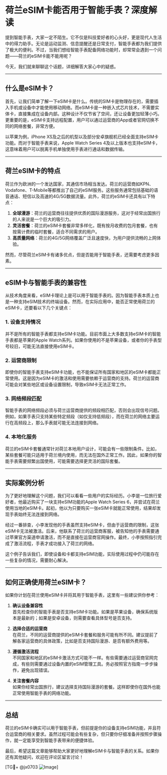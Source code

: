 # 荷兰eSIM卡能否用于智能手表？深度解读

提到智能手表，大家一定不陌生。它不仅是科技爱好者的心头好，更是现代人生活中的得力助手。无论是运动监测、信息提醒还是日常支付，智能手表都为我们提供了极大的便利。不过，当我们想给智能手表配备网络功能时，却常常会遇到一个问题——荷兰的eSIM卡能不能用呢？

今天，我们就来聊聊这个话题，详细解答大家心中的疑惑。

---

## 什么是eSIM卡？

首先，让我们简单了解一下eSIM卡是什么。传统的SIM卡是物理存在的，需要插入手机或设备中才能使用移动网络。而eSIM卡是一种嵌入式芯片技术，不需要实体卡，直接集成在设备内部。这种设计不仅节省了空间，还让设备更加轻薄小巧。更重要的是，eSIM卡支持远程配置，用户可以通过运营商的App或者官网切换不同的网络套餐，非常方便。

以苹果为例，iPhone XS及之后的机型以及部分安卓旗舰机已经全面支持eSIM卡功能。而对于智能手表来说，Apple Watch Series 4及以上版本也支持eSIM卡，这意味着用户可以脱离手机单独使用手表进行通话和数据传输。

---

## 荷兰eSIM卡的特点

荷兰作为欧洲的一个发达国家，其通信市场相当发达。荷兰的运营商如KPN、Vodafone、T-Mobile等都推出了自己的eSIM服务。这些服务通常包括基础的语音通话、短信以及高速的4G/5G数据流量。此外，荷兰的eSIM卡还具有以下特点：

1. **全球漫游**：荷兰的运营商往往提供优质的国际漫游服务，这对于经常出国旅行的人来说是一个巨大的吸引力。
2. **灵活套餐**：荷兰的eSIM卡套餐非常多样化，既有按月收费的包月套餐，也有按需计费的临时套餐，适合不同需求的用户。
3. **高质量网络**：荷兰的4G/5G网络覆盖广泛且速度快，为用户提供流畅的上网体验。

然而，尽管荷兰eSIM卡有诸多优点，但是否能用于智能手表，还需要考虑更多因素。

---

## eSIM卡与智能手表的兼容性

从技术角度来看，eSIM卡理论上是可以用于智能手表的。因为智能手表本质上也是一种支持eSIM技术的终端设备。然而，在实际应用中，能否正常使用荷兰的eSIM卡，还要看以下几个关键点：

### 1. **设备支持情况**
并不是所有的智能手表都支持eSIM卡功能。目前市面上大多数支持eSIM卡的智能手表都是苹果的Apple Watch系列。如果你使用的不是苹果设备，或者你的手表型号较旧，可能无法直接使用eSIM卡。

### 2. **运营商限制**
即使你的智能手表支持eSIM卡功能，也不能保证所有国家和地区的eSIM卡都能正常使用。这是因为eSIM卡的激活和使用需要依赖于运营商的支持。荷兰的运营商可能会对某些地区或设备设置限制，导致eSIM卡无法正常工作。

### 3. **网络频段匹配**
智能手表的网络频段必须与荷兰运营商提供的频段相匹配，否则会出现信号问题。例如，如果手表只支持某些特定频段（如仅支持低频段），而在荷兰的网络主要运行在高频段上，那么手表就可能无法连接到网络。

### 4. **本地化服务**
荷兰的eSIM卡套餐通常针对荷兰本地用户设计，可能会有一些限制条件。比如，某些套餐可能只适用于荷兰境内使用，而无法在国外正常工作。因此，如果你的智能手表需要频繁出国使用，可能需要选择更灵活的国际套餐。

---

## 实际案例分析

为了更好地理解这个问题，我们可以看看一些用户的实际经历。小李是一位旅行爱好者，他最近购买了一块支持eSIM功能的Apple Watch Series 6，并尝试在荷兰使用当地的eSIM卡。起初，他以为只要购买一张eSIM卡就能正常使用，结果却发现手表始终无法连接到网络。

经过一番排查，小李发现他的手表虽然支持eSIM卡，但由于运营商的限制，这张eSIM卡无法被激活。后来，他联系了荷兰的运营商客服，被告知他的手表需要通过苹果官方渠道申请激活，而不是直接在运营商官网操作。最终，小李按照指引完成了激活流程，手表才成功接入了荷兰的网络。

这个例子告诉我们，即使设备和卡都支持eSIM功能，实际使用过程中仍可能存在一些复杂的情况，需要耐心解决。

---

## 如何正确使用荷兰eSIM卡？

如果你计划在荷兰使用eSIM卡并将其用于智能手表，这里有一些建议供你参考：

1. **确认设备兼容性**  
   首先检查你的智能手表是否支持eSIM卡功能。如果是苹果设备，确保系统版本是最新的；如果是安卓设备，则需要查看具体型号是否支持。

2. **选择合适的运营商**  
   在荷兰，不同的运营商提供的eSIM卡套餐和服务可能有所不同。建议提前了解各家运营商的具体政策，比如是否支持国际漫游、是否有额外费用等。

3. **遵循激活流程**  
   不同国家和地区的eSIM卡激活方式可能不一样。有些需要通过运营商官网完成，有些则需要通过设备内置的eSIM管理工具。务必按照官方指南一步步操作，避免出现错误。

4. **关注套餐内容**  
   如果你经常出国旅行，建议选择支持国际漫游的套餐。这样即使你在国外也能正常使用智能手表的网络功能。

---

## 总结

荷兰的eSIM卡确实可以用于智能手表，但前提是你的设备支持eSIM功能，并且符合运营商的相关要求。虽然过程可能会有些复杂，但只要你仔细准备并按照步骤操作，就一定能享受到智能手表带来的便捷体验。

最后，希望这篇文章能够帮助大家更好地理解eSIM卡与智能手表的关系。如果你还有其他疑问，欢迎在评论区留言讨论！

[TG💪+ @jx0703 ![Image](https://github.com/user-attachments/assets/dbca1d08-cadb-493c-b0ec-ad6f7a83f270)]